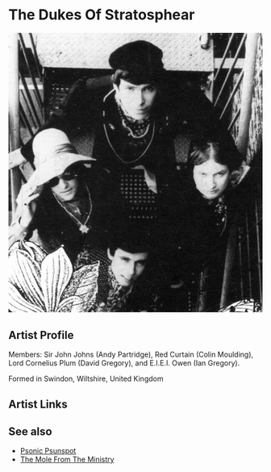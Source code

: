 # The Dukes Of Stratosphear

![](../../assets/artists/The_Dukes_Of_Stratosphear.png)

## Artist Profile

Members: Sir John Johns (Andy Partridge), Red Curtain (Colin Moulding), Lord Cornelius Plum (David Gregory), and E.I.E.I. Owen (Ian Gregory).

Formed in Swindon, Wiltshire, United Kingdom

## Artist Links



## See also

- [Psonic Psunspot](Psonic_Psunspot.md)
- [The Mole From The Ministry](The_Mole_From_The_Ministry.md)
